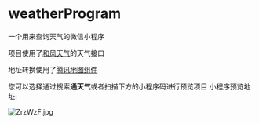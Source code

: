 # weatherProgram
一个用来查询天气的微信小程序

项目使用了[和风天气](https://www.heweather.com/)的天气接口

地址转换使用了[腾讯地图组件](https://lbs.qq.com/qqmap_wx_jssdk/index.html)

您可以选择通过搜索**通天气**或者扫描下方的小程序码进行预览项目
小程序预览地址:  

![ZrzWzF.jpg](https://s2.ax1x.com/2019/07/08/ZrzWzF.jpg)
